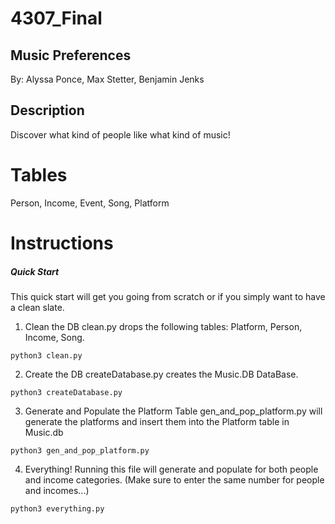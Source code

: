 # 4307_Final
## Music Preferences
By: Alyssa Ponce, Max Stetter, Benjamin Jenks

## Description
Discover what kind of people like what kind of music!

# Tables
Person, Income, Event, Song, Platform

# Instructions

##### Quick Start
This quick start will get you going from scratch or if you simply want to have a clean slate.

1. Clean the DB
clean.py drops the following tables: Platform, Person, Income, Song.

```
python3 clean.py
```

2. Create the DB
createDatabase.py creates the Music.DB DataBase.

```
python3 createDatabase.py
```

3. Generate and Populate the Platform Table
gen_and_pop_platform.py will generate the platforms and insert them into the Platform table in Music.db

```
python3 gen_and_pop_platform.py
```

4. Everything!
Running this file will generate and populate for both people and income categories. 
(Make sure to enter the same number for people and incomes...)

```
python3 everything.py
```